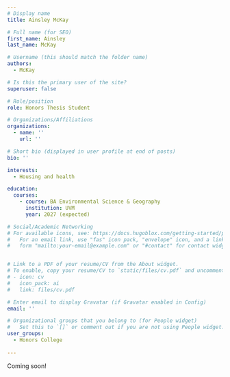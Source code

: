 ```yaml
---
# Display name
title: Ainsley McKay

# Full name (for SEO)
first_name: Ainsley
last_name: McKay

# Username (this should match the folder name)
authors:
  - McKay

# Is this the primary user of the site?
superuser: false

# Role/position
role: Honors Thesis Student

# Organizations/Affiliations
organizations:
  - name: ''
    url: ''

# Short bio (displayed in user profile at end of posts)
bio: ''

interests:
  - Housing and health

education:
  courses:
    - course: BA Environmental Science & Geography
      institution: UVM
      year: 2027 (expected)

# Social/Academic Networking
# For available icons, see: https://docs.hugoblox.com/getting-started/page-builder/#icons
#   For an email link, use "fas" icon pack, "envelope" icon, and a link in the
#   form "mailto:your-email@example.com" or "#contact" for contact widget.


# Link to a PDF of your resume/CV from the About widget.
# To enable, copy your resume/CV to `static/files/cv.pdf` and uncomment the lines below.
# - icon: cv
#   icon_pack: ai
#   link: files/cv.pdf

# Enter email to display Gravatar (if Gravatar enabled in Config)
email: ''

# Organizational groups that you belong to (for People widget)
#   Set this to `[]` or comment out if you are not using People widget.
user_groups:
  - Honors College
  
---
```


Coming soon!